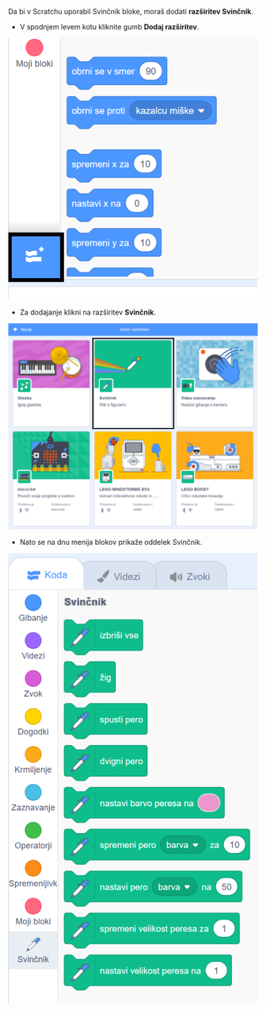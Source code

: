 Da bi v Scratchu uporabil Svinčnik bloke, moraš dodati **razširitev Svinčnik**.

+ V spodnjem levem kotu kliknite gumb **Dodaj razširitev**.

![gumb dodaj razširitev](images/add-extension-annotated.png)

+ Za dodajanje klikni na razširitev **Svinčnik**.

![označena razširitev svinčnik](images/click-pen-annotated.png)

+ Nato se na dnu menija blokov prikaže oddelek Svinčnik.

![bloki razširitve svinčnik](images/pen-extension-blocks.png)